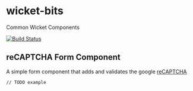 # wicket-bits
Common Wicket Components

[![Build Status](https://travis-ci.org/Mustard/wicket-bits.svg?branch=master)](https://travis-ci.org/Mustard/wicket-bits)

## reCAPTCHA Form Component

A simple form component that adds and validates the google [reCAPTCHA](https://www.google.com/recaptcha/intro/index.html)

```
// TODO example
```
